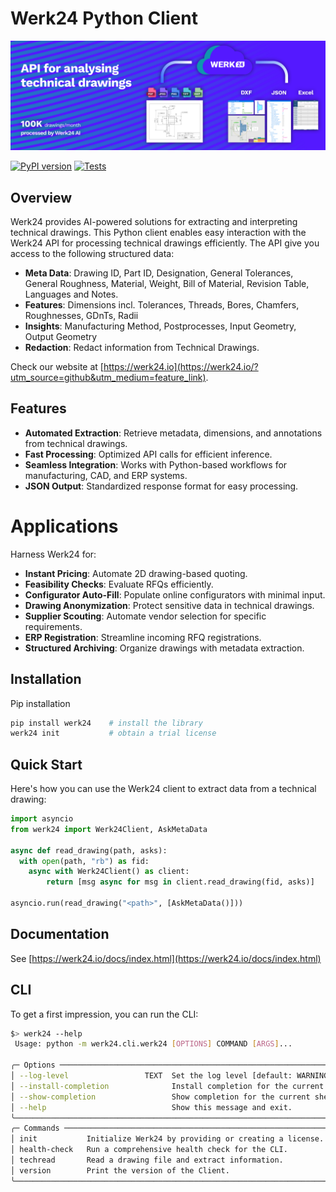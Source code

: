 # Werk24 Python Client

<p align="center">
  <p align="center">
    <a href="https://werk24.io/?utm_source=github&utm_medium=logo" target="_blank">
      <img src="https://github.com/W24-Service-GmbH/.github/blob/prod/profile/Werk24_banner_GitHub.png?raw=true" alt="Werk24">
    </a>
  </p>
</p>

[![PyPI version](https://img.shields.io/pypi/v/werk24.svg)](https://pypi.python.org/pypi/werk24)
[![Tests](https://github.com/W24-Service-GmbH/werk24-python/actions/workflows/python-test.yml/badge.svg)](https://github.com/W24-Service-GmbH/werk24-python/actions/workflows/python-test.yml)

## Overview

Werk24 provides AI-powered solutions for extracting and interpreting technical drawings.
This Python client enables easy interaction with the Werk24 API for processing technical drawings efficiently.
The API give you access to the following structured data:

- **Meta Data**: Drawing ID, Part ID, Designation, General Tolerances, General Roughness, Material, Weight, Bill of Material, Revision Table, Languages and Notes.
- **Features**: Dimensions incl. Tolerances, Threads, Bores, Chamfers, Roughnesses, GDnTs, Radii
- **Insights**: Manufacturing Method, Postprocesses, Input Geometry, Output Geometry
- **Redaction**: Redact information from Technical Drawings.

Check our website at [https://werk24.io](https://werk24.io/?utm_source=github&utm_medium=feature_link).

## Features

- **Automated Extraction**: Retrieve metadata, dimensions, and annotations from technical drawings.
- **Fast Processing**: Optimized API calls for efficient inference.
- **Seamless Integration**: Works with Python-based workflows for manufacturing, CAD, and ERP systems.
- **JSON Output**: Standardized response format for easy processing.

# Applications

Harness Werk24 for:

- **Instant Pricing**: Automate 2D drawing-based quoting.
- **Feasibility Checks**: Evaluate RFQs efficiently.
- **Configurator Auto-Fill**: Populate online configurators with minimal input.
- **Drawing Anonymization**: Protect sensitive data in technical drawings.
- **Supplier Scouting**: Automate vendor selection for specific requirements.
- **ERP Registration**: Streamline incoming RFQ registrations.
- **Structured Archiving**: Organize drawings with metadata extraction.

## Installation

Pip installation

```bash
pip install werk24    # install the library
werk24 init           # obtain a trial license
```

## Quick Start

Here's how you can use the Werk24 client to extract data from a technical drawing:

```python
import asyncio
from werk24 import Werk24Client, AskMetaData

async def read_drawing(path, asks):
  with open(path, "rb") as fid:
    async with Werk24Client() as client:
        return [msg async for msg in client.read_drawing(fid, asks)]

asyncio.run(read_drawing("<path>", [AskMetaData()]))
```

## Documentation

See [https://werk24.io/docs/index.html](https://werk24.io/docs/index.html)

## CLI

To get a first impression, you can run the CLI:

```bash
$> werk24 --help
 Usage: python -m werk24.cli.werk24 [OPTIONS] COMMAND [ARGS]...

╭─ Options ──────────────────────────────────────────────────────────────────────────────────────────────────────────╮
│ --log-level                 TEXT  Set the log level [default: WARNING]                                             │
│ --install-completion              Install completion for the current shell.                                        │
│ --show-completion                 Show completion for the current shell, to copy it or customize the installation. │
│ --help                            Show this message and exit.                                                      │
╰────────────────────────────────────────────────────────────────────────────────────────────────────────────────────╯
╭─ Commands ─────────────────────────────────────────────────────────────────────────────────────────────────────────╮
│ init           Initialize Werk24 by providing or creating a license.                                               │
│ health-check   Run a comprehensive health check for the CLI.                                                       │
│ techread       Read a drawing file and extract information.                                                        │
│ version        Print the version of the Client.                                                                    │
╰────────────────────────────────────────────────────────────────────────────────────────────────────────────────────╯

```
